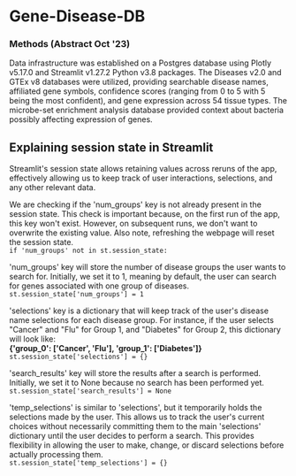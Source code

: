 # Gene-Disease-DB

### Methods (Abstract Oct '23)
Data infrastructure was established on a Postgres database using Plotly v5.17.0 and Streamlit v1.27.2 Python v3.8 packages. The Diseases v2.0 and GTEx v8 databases were utilized, providing searchable disease names, affiliated gene symbols, confidence scores (ranging from 0 to 5 with 5 being the most confident), and gene expression across 54 tissue types. The microbe-set enrichment analysis database provided context about bacteria possibly affecting expression of genes.

## Explaining session state in Streamlit
Streamlit's session state allows retaining values across reruns of the app, effectively allowing us to keep track of user interactions, selections, and any other relevant data.

We are checking if the 'num_groups' key is not already present in the session state.
This check is important because, on the first run of the app, this key won't exist. However, on subsequent runs, we don't want to overwrite the existing value. Also note, refreshing the webpage will reset the session state.
<br>
`if 'num_groups' not in st.session_state:`
    
'num_groups' key will store the number of disease groups the user wants to search for.
Initially, we set it to 1, meaning by default, the user can search for genes associated with one group of diseases.
<br>
`st.session_state['num_groups'] = 1`
    
'selections' key is a dictionary that will keep track of the user's disease name selections for each disease group. For instance, if the user selects "Cancer" and "Flu" for Group 1, and "Diabetes" for Group 2, this dictionary will look like: 
<br> **{'group_0': ['Cancer', 'Flu'], 'group_1': ['Diabetes']}**
<br> 
`st.session_state['selections'] = {}`

'search_results' key will store the results after a search is performed. Initially, we set it to None because no search has been performed yet.
<br>
`st.session_state['search_results'] = None`
    
'temp_selections' is similar to 'selections', but it temporarily holds the selections made by the user. This allows us to track the user's current choices without necessarily committing them to the main 'selections' dictionary until the user decides to perform a search. This provides flexibility in allowing the user to make, change, or discard selections before actually processing them.
<br>
`st.session_state['temp_selections'] = {}`

